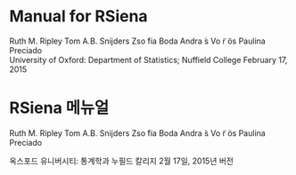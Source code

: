 # Manual for RSiena

Ruth M. Ripley Tom A.B. Snijders Zso ́fia Boda Andra ́s Vo ̈r ̈os Paulina Preciado  
University of Oxford: Department of Statistics; Nuffield College February 17, 2015

# RSiena 메뉴얼

Ruth M. Ripley Tom A.B. Snijders Zso ́fia Boda Andra ́s Vo ̈r ̈os Paulina Preciado

옥스포드 유니버시티: 통계학과 누필드 칼리지 2월 17일, 2015년 버전
